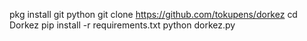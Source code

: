 pkg install git python
git clone https://github.com/tokupens/dorkez
 cd Dorkez
 pip install -r requirements.txt
 python dorkez.py
